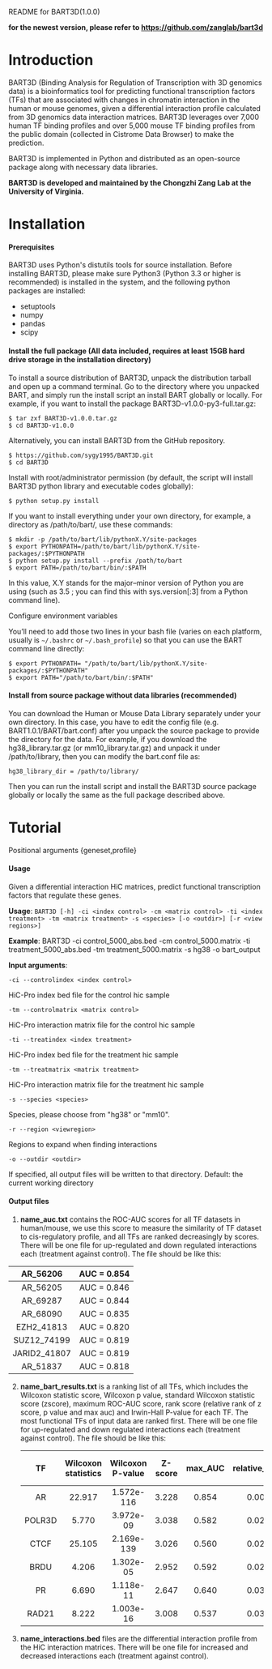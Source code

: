 
README for BART3D(1.0.0)

**for the newest version, please refer to https://github.com/zanglab/bart3d**

Introduction
============

BART3D (Binding Analysis for Regulation of Transcription with 3D genomics data) is a bioinformatics tool for predicting functional transcription factors (TFs) that are associated with changes in chromatin interaction in the human or mouse genomes, given a differential interaction profile calculated from 3D genomics data interaction matrices. BART3D leverages over 7,000 human TF binding profiles and over 5,000 mouse TF binding profiles from the public domain (collected in Cistrome Data Browser) to make the prediction.

BART3D is implemented in Python and distributed as an open-source package along with necessary data libraries.

**BART3D is developed and maintained by the Chongzhi Zang Lab at the University of Virginia.**



# Installation
#### Prerequisites

BART3D uses Python's distutils tools for source installation. Before installing BART3D, please make sure Python3 (Python 3.3 or higher is recommended) is installed in the system, and the following python packages are installed:

- setuptools
- numpy
- pandas
- scipy

#### Install the full package (All data included, requires at least 15GB hard drive storage in the installation directory)

To install a source distribution of BART3D, unpack the distribution tarball and open up a command terminal. Go to the directory where you unpacked BART, and simply run the install script an install BART globally or locally. For example, if you want to install the package BART3D-v1.0.0-py3-full.tar.gz:

```shell
$ tar zxf BART3D-v1.0.0.tar.gz
$ cd BART3D-v1.0.0
```

Alternatively, you can install BART3D from the GitHub repository.

```shell
$ https://github.com/sygy1995/BART3D.git
$ cd BART3D
```

Install with root/administrator permission (by default, the script will install BART3D python library and executable codes globally):

```shell
$ python setup.py install
```

If you want to install everything under your own directory, for example, a directory as /path/to/bart/, use these commands:

```shell
$ mkdir -p /path/to/bart/lib/pythonX.Y/site-packages 
$ export PYTHONPATH=/path/to/bart/lib/pythonX.Y/site-packages/:$PYTHONPATH 
$ python setup.py install --prefix /path/to/bart 
$ export PATH=/path/to/bart/bin/:$PATH
```

In this value, X.Y stands for the major–minor version of Python you are using (such as 3.5 ; you can find this with sys.version[:3] from a Python command line).

Configure environment variables

You’ll need to add those two lines in your bash file (varies on each platform, usually is `~/.bashrc` or `~/.bash_profile`) so that you can use the BART command line directly:

```shell
$ export PYTHONPATH= "/path/to/bart/lib/pythonX.Y/site-packages/:$PYTHONPATH"
$ export PATH="/path/to/bart/bin/:$PATH"
```



#### Install from source package without data libraries (recommended)

You can download the Human or Mouse Data Library separately under your own directory. In this case, you have to edit the config file (e.g. BART1.0.1/BART/bart.conf) after you unpack the source package to provide the directory for the data. For example, if you download the hg38_library.tar.gz (or mm10_library.tar.gz) and unpack it under /path/to/library, then you can modify the bart.conf file as:

`hg38_library_dir = /path/to/library/`

Then you can run the install script and install the BART3D source package globally or locally the same as the full package described above.



# Tutorial
Positional arguments {geneset,profile}


#### Usage

Given a differential interaction HiC matrices, predict functional transcription factors that regulate these genes.

**Usage**:	`BART3D [-h] -ci <index control> -cm <matrix control> -ti <index treatment> -tm <matrix treatment> -s <species> [-o <outdir>] [-r <view regions>]`

**Example**:	BART3D -ci control_5000_abs.bed -cm control_5000.matrix -ti treatment_5000_abs.bed -tm treatment_5000.matrix -s hg38 -o bart_output

**Input arguments**:

`-ci --controlindex <index control>`

HiC-Pro index bed file for the control hic sample

`-tm --controlmatrix <matrix control>`

HiC-Pro interaction matrix file for the control hic sample

`-ti --treatindex <index treatment>`

HiC-Pro index bed file for the treatment hic sample

`-tm --treatmatrix <matrix treatment>`

HiC-Pro interaction matrix file for the treatment hic sample

`-s --species <species>`

Species, please choose from "hg38" or "mm10".

`-r --region <viewregion>`

Regions to expand when finding interactions


`-o --outdir <outdir>`

If specified, all output files will be written to that directory. Default: the current working directory





#### Output files

1. **name_auc.txt** contains the ROC-AUC scores for all TF datasets in human/mouse, we use this score to measure the similarity of TF dataset to cis-regulatory profile, and all TFs are ranked decreasingly by scores. There will be one file for up-regulated and down regulated interactions each (treatment against control). The file should be like this:

|   AR_56206   | AUC = 0.854 |
| :----------: | :---------: |
|   AR_56205   | AUC = 0.846 |
|   AR_69287   | AUC = 0.844 |
|   AR_68090   | AUC = 0.835 |
|  EZH2_41813  | AUC = 0.820 |
| SUZ12_74199  | AUC = 0.819 |
| JARID2_41807 | AUC = 0.819 |
|   AR_51837   | AUC = 0.818 |

2. **name_bart_results.txt** is a ranking list of all TFs, which includes the Wilcoxon statistic score, Wilcoxon p value, standard Wilcoxon statistic score (zscore), maximum ROC-AUC score, rank score (relative rank of z score, p value and max auc) and Irwin-Hall P-value for each TF. The most functional TFs of input data are ranked first. There will be one file for up-regulated and down regulated interactions each (treatment against control).  The file should be like this:

   |   TF   | Wilcoxon statistics | Wilcoxon P-value | Z-score | max_AUC | relative_rank | Irwin-Hall P-value |
   | :----: | :-----------------: | :--------------: | :-----: | :-----: | :-----------: | ------------------ |
   |   AR   |       22.917        |    1.572e-116    |  3.228  |  0.854  |     0.004     | 3.126e-07          |
   | POLR3D |        5.770        |    3.972e-09     |  3.038  |  0.582  |     0.021     | 4.125e-05          |
   |  CTCF  |       25.105        |    2.169e-139    |  3.026  |  0.560  |     0.023     | 5.332e-05          |
   |  BRDU  |        4.206        |    1.302e-05     |  2.952  |  0.592  |     0.025     | 7.065e-05          |
   |   PR   |        6.690        |    1.118e-11     |  2.647  |  0.640  |     0.030     | 1.158e-04          |
   | RAD21  |        8.222        |    1.003e-16     |  3.008  |  0.537  |     0.034     | 1.712e-04          |

3. **name_interactions.bed** files are the differential interaction profile from the HiC interaction matrices. There will be one file for increased and decreased interactions each (treatment against control).